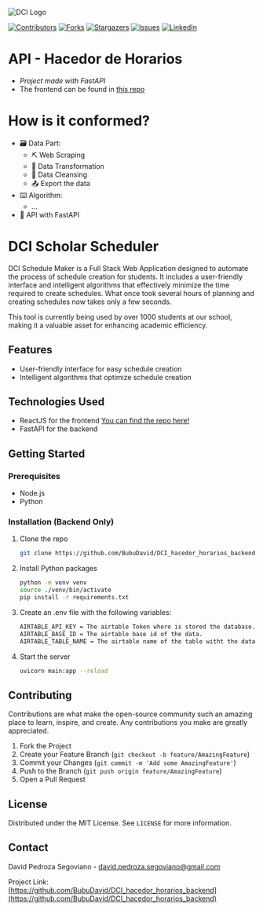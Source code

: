 ![DCI Logo](https://i.imgur.com/BWjEV8J.png)

[![Contributors][contributors-shield]][contributors-url]
[![Forks][forks-shield]][forks-url]
[![Stargazers][stars-shield]][stars-url]
[![Issues][issues-shield]][issues-url]
[![LinkedIn][linkedin-shield]][linkedin-url]


# API - Hacedor de Horarios
- *Project made with FastAPI*
- The frontend can be found in [this repo](https://github.com/BubuDavid/DCI_hacedor_horarios_frontend)

# How is it conformed?
- 🗃️ Data Part:
	- ⛏️ Web Scraping
	- 🐼 Data Transformation
	- 🧹 Data Cleansing
	- 📤 Export the data
- ⌨️ Algorithm:
	- ...
- 🍕 API with FastAPI

# DCI Scholar Scheduler


DCI Schedule Maker is a Full Stack Web Application designed to automate the process of schedule creation for students. It includes a user-friendly interface and intelligent algorithms that effectively minimize the time required to create schedules. What once took several hours of planning and creating schedules now takes only a few seconds.

This tool is currently being used by over 1000 students at our school, making it a valuable asset for enhancing academic efficiency.

## Features

- User-friendly interface for easy schedule creation
- Intelligent algorithms that optimize schedule creation

## Technologies Used

- ReactJS for the frontend [You can find the repo here!](https://github.com/BubuDavid/DCI_hacedor_horarios_backend)
- FastAPI for the backend 

## Getting Started

### Prerequisites

- Node.js
- Python


### Installation (Backend Only)

1. Clone the repo
   ```sh
   git clone https://github.com/BubuDavid/DCI_hacedor_horarios_backend.git
   ```
2. Install Python packages
   ```sh
   python -m venv venv
   source ./venv/bin/activate
   pip install -r requirements.txt
   ```

4. Create an .env file with the following variables:
   ```sh
   AIRTABLE_API_KEY = The airtable Token where is stored the database.
   AIRTABLE_BASE_ID = The airtable base id of the data.
   AIRTABLE_TABLE_NAME = The airtable name of the table witht the data
   ```

5. Start the server
   ```sh
   uvicorn main:app --reload
   ```
   

## Contributing

Contributions are what make the open-source community such an amazing place to learn, inspire, and create. Any contributions you make are greatly appreciated.

1. Fork the Project
2. Create your Feature Branch (`git checkout -b feature/AmazingFeature`)
3. Commit your Changes (`git commit -m 'Add some AmazingFeature'`)
4. Push to the Branch (`git push origin feature/AmazingFeature`)
5. Open a Pull Request

## License

Distributed under the MIT License. See `LICENSE` for more information.

## Contact

David Pedroza Segoviano - david.pedroza.segoviano@gmail.com

Project Link: [https://github.com/BubuDavid/DCI_hacedor_horarios_backend](https://github.com/BubuDavid/DCI_hacedor_horarios_backend)




<!-- MARKDOWN LINKS & IMAGES -->
<!-- https://www.markdownguide.org/basic-syntax/#reference-style-links -->
[contributors-shield]: https://img.shields.io/github/contributors/BubuDavid/DCI_hacedor_horarios_backend.svg?style=for-the-badge
[contributors-url]: https://github.com/BubuDavid/DCI_hacedor_horarios_backend.git/graphs/contributors
[forks-shield]: https://img.shields.io/github/forks/BubuDavid/DCI_hacedor_horarios_backend.svg?style=for-the-badge
[forks-url]: https://github.com/BubuDavid/DCI_hacedor_horarios_backend.git/network/members
[stars-shield]: https://img.shields.io/github/stars/BubuDavid/DCI_hacedor_horarios_backend.svg?style=for-the-badge
[stars-url]: https://github.com/BubuDavid/DCI_hacedor_horarios_backend.git/stargazers
[issues-shield]: https://img.shields.io/github/issues/BubuDavid/DCI_hacedor_horarios_backend.svg?style=for-the-badge
[issues-url]: https://github.com/BubuDavid/DCI_hacedor_horarios_backend.git/issues
[license-shield]: https://img.shields.io/github/license/BubuDavid/DCI_hacedor_horarios_backend.svg?style=for-the-badge
[linkedin-shield]: https://img.shields.io/badge/-LinkedIn-black.svg?style=for-the-badge&logo=linkedin&colorB=555
[linkedin-url]: https://www.linkedin.com/in/davidpedrozasegoviano/
[product-screenshot]: static/images/screenshot.png
